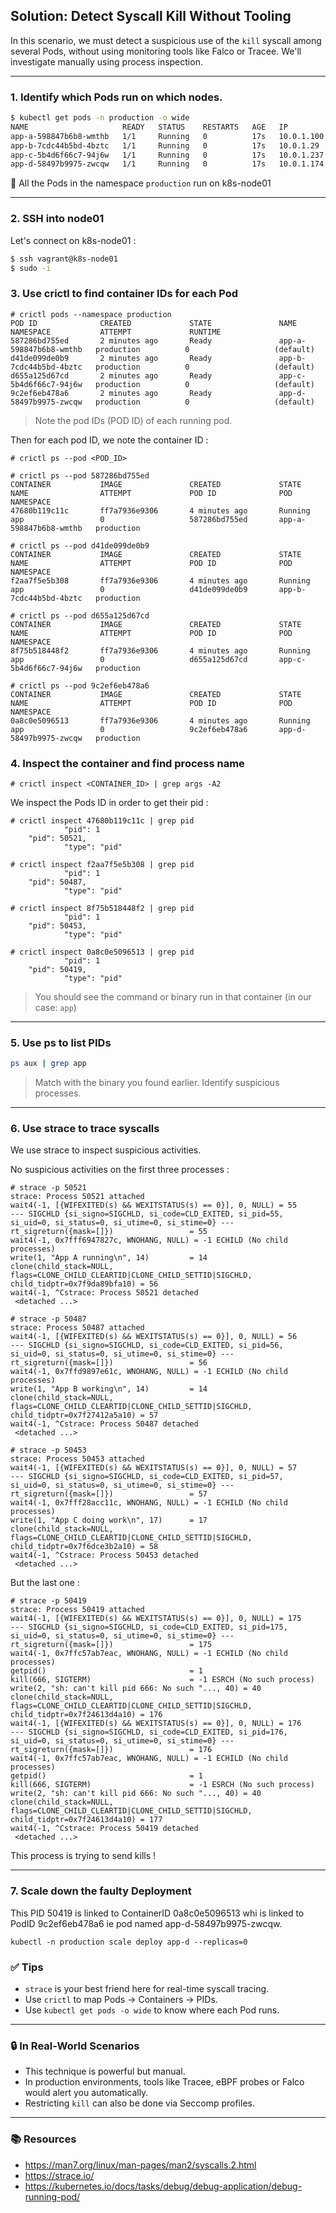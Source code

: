 ## Solution: Detect Syscall Kill Without Tooling

In this scenario, we must detect a suspicious use of the `kill` syscall among several Pods, without using monitoring tools like Falco or Tracee. We'll investigate manually using process inspection.

---

### 1. Identify which Pods run on which nodes.

```bash
$ kubectl get pods -n production -o wide
NAME                     READY   STATUS    RESTARTS   AGE   IP           NODE         NOMINATED NODE   READINESS GATES
app-a-598847b6b8-wmthb   1/1     Running   0          17s   10.0.1.100   k8s-node01   <none>           <none>
app-b-7cdc44b5bd-4bztc   1/1     Running   0          17s   10.0.1.29    k8s-node01   <none>           <none>
app-c-5b4d6f66c7-94j6w   1/1     Running   0          17s   10.0.1.237   k8s-node01   <none>           <none>
app-d-58497b9975-zwcqw   1/1     Running   0          17s   10.0.1.174   k8s-node01   <none>           <none>
```
📌 All the Pods in the namespace `production` run on k8s-node01

---

### 2. SSH into node01

Let's connect on k8s-node01 :

```bash
$ ssh vagrant@k8s-node01
$ sudo -i
```



### 3. Use crictl to find container IDs for each Pod
```
# crictl pods --namespace production
POD ID              CREATED             STATE               NAME                     NAMESPACE           ATTEMPT             RUNTIME
587286bd755ed       2 minutes ago       Ready               app-a-598847b6b8-wmthb   production          0                   (default)
d41de099de0b9       2 minutes ago       Ready               app-b-7cdc44b5bd-4bztc   production          0                   (default)
d655a125d67cd       2 minutes ago       Ready               app-c-5b4d6f66c7-94j6w   production          0                   (default)
9c2ef6eb478a6       2 minutes ago       Ready               app-d-58497b9975-zwcqw   production          0                   (default)
```
> Note the pod IDs (POD ID) of each running pod.

Then for each pod ID, we note the container ID :

```
# crictl ps --pod <POD_ID>
```

```
# crictl ps --pod 587286bd755ed
CONTAINER           IMAGE               CREATED             STATE               NAME                ATTEMPT             POD ID              POD                      NAMESPACE
47680b119c11c       ff7a7936e9306       4 minutes ago       Running             app                 0                   587286bd755ed       app-a-598847b6b8-wmthb   production

# crictl ps --pod d41de099de0b9
CONTAINER           IMAGE               CREATED             STATE               NAME                ATTEMPT             POD ID              POD                      NAMESPACE
f2aa7f5e5b308       ff7a7936e9306       4 minutes ago       Running             app                 0                   d41de099de0b9       app-b-7cdc44b5bd-4bztc   production

# crictl ps --pod d655a125d67cd
CONTAINER           IMAGE               CREATED             STATE               NAME                ATTEMPT             POD ID              POD                      NAMESPACE
8f75b518448f2       ff7a7936e9306       4 minutes ago       Running             app                 0                   d655a125d67cd       app-c-5b4d6f66c7-94j6w   production

# crictl ps --pod 9c2ef6eb478a6
CONTAINER           IMAGE               CREATED             STATE               NAME                ATTEMPT             POD ID              POD                      NAMESPACE
0a8c0e5096513       ff7a7936e9306       4 minutes ago       Running             app                 0                   9c2ef6eb478a6       app-d-58497b9975-zwcqw   production

```

### 4. Inspect the container and find process name

```
# crictl inspect <CONTAINER_ID> | grep args -A2
```

We inspect the Pods ID in order to get their pid :

```
# crictl inspect 47680b119c11c | grep pid
            "pid": 1
    "pid": 50521,
            "type": "pid"

# crictl inspect f2aa7f5e5b308 | grep pid
            "pid": 1
    "pid": 50487,
            "type": "pid"

# crictl inspect 8f75b518448f2 | grep pid
            "pid": 1
    "pid": 50453,
            "type": "pid"

# crictl inspect 0a8c0e5096513 | grep pid
            "pid": 1
    "pid": 50419,
            "type": "pid"

```


> You should see the command or binary run in that container (in our case: `app`)

---

### 5. Use ps to list PIDs
```bash
ps aux | grep app
```
> Match with the binary you found earlier. Identify suspicious processes.

---

### 6. Use strace to trace syscalls

We use strace to inspect suspicious activities.

No suspicious activities on the first three processes :


```
# strace -p 50521
strace: Process 50521 attached
wait4(-1, [{WIFEXITED(s) && WEXITSTATUS(s) == 0}], 0, NULL) = 55
--- SIGCHLD {si_signo=SIGCHLD, si_code=CLD_EXITED, si_pid=55, si_uid=0, si_status=0, si_utime=0, si_stime=0} ---
rt_sigreturn({mask=[]})                 = 55
wait4(-1, 0x7fff6947827c, WNOHANG, NULL) = -1 ECHILD (No child processes)
write(1, "App A running\n", 14)         = 14
clone(child_stack=NULL, flags=CLONE_CHILD_CLEARTID|CLONE_CHILD_SETTID|SIGCHLD, child_tidptr=0x7f9da89bfa10) = 56
wait4(-1, ^Cstrace: Process 50521 detached
 <detached ...>
```

```
# strace -p 50487
strace: Process 50487 attached
wait4(-1, [{WIFEXITED(s) && WEXITSTATUS(s) == 0}], 0, NULL) = 56
--- SIGCHLD {si_signo=SIGCHLD, si_code=CLD_EXITED, si_pid=56, si_uid=0, si_status=0, si_utime=0, si_stime=0} ---
rt_sigreturn({mask=[]})                 = 56
wait4(-1, 0x7ffd9897e61c, WNOHANG, NULL) = -1 ECHILD (No child processes)
write(1, "App B working\n", 14)         = 14
clone(child_stack=NULL, flags=CLONE_CHILD_CLEARTID|CLONE_CHILD_SETTID|SIGCHLD, child_tidptr=0x7f27412a5a10) = 57
wait4(-1, ^Cstrace: Process 50487 detached
 <detached ...>

```

```
# strace -p 50453
strace: Process 50453 attached
wait4(-1, [{WIFEXITED(s) && WEXITSTATUS(s) == 0}], 0, NULL) = 57
--- SIGCHLD {si_signo=SIGCHLD, si_code=CLD_EXITED, si_pid=57, si_uid=0, si_status=0, si_utime=0, si_stime=0} ---
rt_sigreturn({mask=[]})                 = 57
wait4(-1, 0x7fff28acc11c, WNOHANG, NULL) = -1 ECHILD (No child processes)
write(1, "App C doing work\n", 17)      = 17
clone(child_stack=NULL, flags=CLONE_CHILD_CLEARTID|CLONE_CHILD_SETTID|SIGCHLD, child_tidptr=0x7f6dce3b2a10) = 58
wait4(-1, ^Cstrace: Process 50453 detached
 <detached ...>

```

But the last one :

```
# strace -p 50419
strace: Process 50419 attached
wait4(-1, [{WIFEXITED(s) && WEXITSTATUS(s) == 0}], 0, NULL) = 175
--- SIGCHLD {si_signo=SIGCHLD, si_code=CLD_EXITED, si_pid=175, si_uid=0, si_status=0, si_utime=0, si_stime=0} ---
rt_sigreturn({mask=[]})                 = 175
wait4(-1, 0x7ffc57ab7eac, WNOHANG, NULL) = -1 ECHILD (No child processes)
getpid()                                = 1
kill(666, SIGTERM)                      = -1 ESRCH (No such process)
write(2, "sh: can't kill pid 666: No such "..., 40) = 40
clone(child_stack=NULL, flags=CLONE_CHILD_CLEARTID|CLONE_CHILD_SETTID|SIGCHLD, child_tidptr=0x7f24613d4a10) = 176
wait4(-1, [{WIFEXITED(s) && WEXITSTATUS(s) == 0}], 0, NULL) = 176
--- SIGCHLD {si_signo=SIGCHLD, si_code=CLD_EXITED, si_pid=176, si_uid=0, si_status=0, si_utime=0, si_stime=0} ---
rt_sigreturn({mask=[]})                 = 176
wait4(-1, 0x7ffc57ab7eac, WNOHANG, NULL) = -1 ECHILD (No child processes)
getpid()                                = 1
kill(666, SIGTERM)                      = -1 ESRCH (No such process)
write(2, "sh: can't kill pid 666: No such "..., 40) = 40
clone(child_stack=NULL, flags=CLONE_CHILD_CLEARTID|CLONE_CHILD_SETTID|SIGCHLD, child_tidptr=0x7f24613d4a10) = 177
wait4(-1, ^Cstrace: Process 50419 detached
 <detached ...>

```

This process is trying to send kills !

---

### 7. Scale down the faulty Deployment


This PID 50419 is linked to ContainerID 0a8c0e5096513 whi is linked to PodID 9c2ef6eb478a6 ie pod named app-d-58497b9975-zwcqw.


```
kubectl -n production scale deploy app-d --replicas=0
```



### ✅ Tips
- `strace` is your best friend here for real-time syscall tracing.
- Use `crictl` to map Pods -> Containers -> PIDs.
- Use `kubectl get pods -o wide` to know where each Pod runs.

---

### 🔒 In Real-World Scenarios
- This technique is powerful but manual.
- In production environments, tools like Tracee, eBPF probes or Falco would alert you automatically.
- Restricting `kill` can also be done via Seccomp profiles.

---

### 📚 Resources
- https://man7.org/linux/man-pages/man2/syscalls.2.html
- https://strace.io/
- https://kubernetes.io/docs/tasks/debug/debug-application/debug-running-pod/

